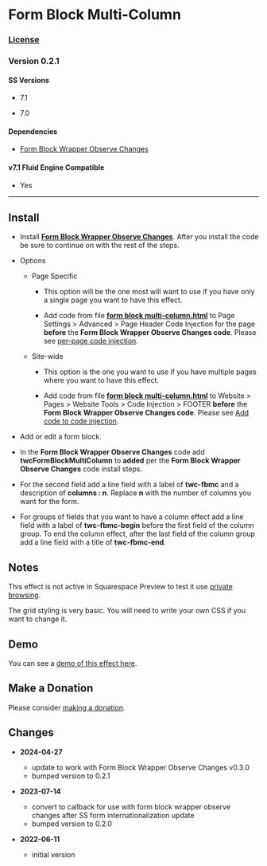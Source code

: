 # Form Block Multi-Column

### [License][1]

### Version 0.2.1

#### SS Versions

  * 7.1
  
  * 7.0

#### Dependencies

  * [Form Block Wrapper Observe Changes][2]

#### v7.1 Fluid Engine Compatible

  * Yes

---

## Install

* Install **[Form Block Wrapper Observe Changes][2]**. After you install the
  code be sure to continue on with the rest of the steps.
  
* Options

  * Page Specific
  
    * This option will be the one most will want to use if you have only a
      single page you want to have this effect.
      
    * Add code from file **[form block multi-column.html][3]** to Page
      Settings > Advanced > Page Header Code Injection for the page **before**
      the **Form Block Wrapper Observe Changes code**. Please see [per-page code
      injection][4].
      
  * Site-wide
  
    * This option is the one you want to use if you have multiple pages where
      you want to have this effect.
      
    * Add code from file **[form block multi-column.html][3]** to Website >
      Pages > Website Tools > Code Injection > FOOTER **before** the **Form
      Block Wrapper Observe Changes code**. Please see [Add code to code
      injection][5].
      
* Add or edit a form block.

* In the **Form Block Wrapper Observe Changes** code add
  **twcFormBlockMultiColumn** to **added** per the **Form Block Wrapper Observe
  Changes** code install steps.

* For the second field add a line field with a label of **twc-fbmc** and a
  description of **columns : n**. Replace **n** with the number of columns you
  want for the form.
  
* For groups of fields that you want to have a column effect add a line field
  with a label of **twc-fbmc-begin** before the first field of the column group.
  To end the column effect, after the last field of the column group add a line
  field with a title of **twc-fbmc-end**.

## Notes

This effect is not active in Squarespace Preview to test it use [private
browsing][6].

The grid styling is very basic. You will need to write your own CSS if you want
to change it.

## Demo

You can see a [demo of this effect here][7].

## Make a Donation

Please consider [making a donation][8].

## Changes

* **2024-04-27**

  * update to work with Form Block Wrapper Observe Changes v0.3.0
  * bumped version to 0.2.1
  
* **2023-07-14**

  * convert to callback for use with form block wrapper observe changes after SS
    form internationalization update
  * bumped version to 0.2.0
  
* **2022-06-11**

  * initial version

[1]: https://github.com/tomsWebConsulting/twcsl/blob/main/LICENSE.txt#L1
[2]: https://github.com/tomsWebConsulting/twcsl/tree/main/Block/Form/Form%20Block%20Wrapper%20Observe%20Changes#form-block-wrapper-observe-changes
[3]: form%20block%20multi-column.html#L1
[4]: https://support.squarespace.com/hc/en-us/articles/205815908-Using-code-injection#toc-per-page-code-injection
[5]: https://support.squarespace.com/hc/en-us/articles/205815908-Using-code-injection#toc-add-code-to-code-injection
[6]: https://support.squarespace.com/hc/en-us/articles/207099587-Using-private-browsing-or-incognito-mode
[7]: https://toms-web-consulting-demos.squarespace.com/form-block-multi-column?password=twcdemos
[8]: https://github.com/tomsWebConsulting/twcsl#make-a-donation
